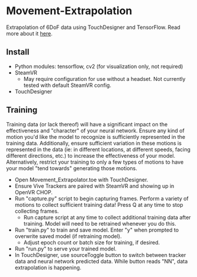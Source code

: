 # Movement-Extrapolation
Extrapolation of 6DoF data using TouchDesigner and TensorFlow. Read more about it [here](https://yonatanrozin.com/blog/movement-extrapolation-w-tensorflow-1/).

## Install
- Python modules: tensorflow, cv2 (for visualization only, not required)
- SteamVR
    - May require configuration for use without a headset. Not currently tested with default SteamVR config.
- TouchDesigner

## Training
Training data (or lack thereof) will have a significant impact on the effectiveness and "character" of your neural network. Ensure any kind of motion you'd like the model to recognize is sufficiently represented in the training data. Additionally, ensure sufficient variation in these motions is represented in the data (ie: in different locations, at different speeds, facing different directions, etc.) to increase the effectiveness of your model. Alternatively, restrict your training to only a few types of motions to have your model "tend towards" generating those motions.

- Open Movement_Extrapolator.toe with TouchDesigner.
- Ensure Vive Trackers are paired with SteamVR and showing up in OpenVR CHOP.
- Run "capture.py" script to begin capturing frames. Perform a variety of motions to collect sufficient training data! Press Q at any time to stop collecting frames.
    - Run capture script at any time to collect additional training data after training. Model will need to be retrained whenever you do this.
- Run "train.py" to train and save model. Enter "y" when prompted to overwrite saved model (if retraining model).
    - Adjust epoch count or batch size for training, if desired.
- Run "run.py" to serve your trained model.
- In TouchDesigner, use sourceToggle button to switch between tracker data and neural network predicted data. While button reads "NN", data extrapolation is happening.